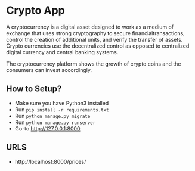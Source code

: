 # Crypto App

A cryptocurrency is a digital asset designed to work as a medium of exchange that uses strong cryptography to secure financialtransactions, control the creation of additional units, and verify the transfer of assets. Crypto currencies use the decentralized control as opposed to centralized digital currency and central banking systems.

The cryptocurrency platform shows the growth of crypto coins and the consumers can invest accordingly. 

## How to Setup?
* Make sure you have Python3 installed 
* Run `pip install -r requirements.txt`
* Run `python manage.py migrate`
* Run `python manage.py runserver`
* Go-to http://127.0.0.1:8000

## URLS
* http://localhost:8000/prices/

